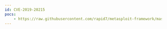 ```yaml
---
id: CVE-2019-20215
pocs:
    - https://raw.githubusercontent.com/rapid7/metasploit-framework/master/modules/exploits/linux/upnp/dlink_dir859_exec_ssdpcgi.rb
---
```

